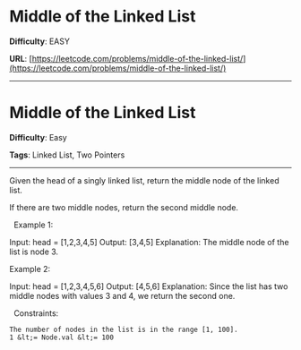 # Middle of the Linked List

**Difficulty**: EASY

**URL**: [https://leetcode.com/problems/middle-of-the-linked-list/](https://leetcode.com/problems/middle-of-the-linked-list/)

---

# Middle of the Linked List

**Difficulty**: Easy

**Tags**: Linked List, Two Pointers

---

Given the head of a singly linked list, return the middle node of the linked list.

If there are two middle nodes, return the second middle node.

&nbsp;
Example 1:


Input: head = [1,2,3,4,5]
Output: [3,4,5]
Explanation: The middle node of the list is node 3.


Example 2:


Input: head = [1,2,3,4,5,6]
Output: [4,5,6]
Explanation: Since the list has two middle nodes with values 3 and 4, we return the second one.


&nbsp;
Constraints:


	The number of nodes in the list is in the range [1, 100].
	1 &lt;= Node.val &lt;= 100



